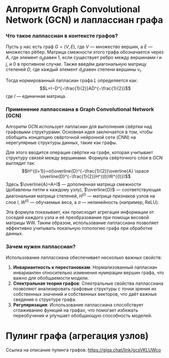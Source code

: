 # Алгоритм Graph Convolutional Network (GCN) и лаплассиан графа
### Что такое лаплассиан в контексте графов?

Пусть у нас есть граф $G=(V,E)$, где $V$ — множество вершин, а $E$ — множество рёбер. Матрица смежности этого графа обозначается через $A$, где элемент $a_{ij}$​ равен 1, если существует ребро между вершинами $i$ и $j$, и 0 в противном случае. Также введём диагональную матрицу степеней $D$, где каждый элемент $d_{ii}$​ равен степени вершины $v_i$​.

Тогда нормированный лапласиан графа $L$ определяется как:
$$L=I−D^{−\frac{1}{2}}AD^{−\frac{1}{2}}$$
где $I$ — единичная матрица.

### Применение лаплассиана в Graph Convolutional Network (GCN)

Алгоритм GCN использует лапласиан для выполнения свёртки над графовыми структурами. Основная идея заключается в том, чтобы обобщить концепцию свёрточной нейронной сети (CNN) на нерегулярные структуры данных, такие как графы.

Для этого вводится операция свёртки на графе, которая учитывает структуру связей между вершинами. Формула свёрточного слоя в GCN выглядит так:
$$H^{(l+1)}=σ(\overline{D}^{−\frac{1}{2}}\overline{A} \space \overline{D}^{−\frac{1}{2}}H^{(l)}W^{(l)})$$
Здесь $\overline{A}=A+I$ — дополненная матрица смежности (добавлены петли к каждому узлу), $\overline{D}$ — соответствующая диагональная матрица степеней, $H^{(l)}$ — матрица признаков узлов на слое $l$, $W^{(l)}$ — обучаемые веса, а $σ$ — нелинейность (например, ReLU).

Эта формула показывает, как происходит агрегация информации от соседей каждого узла и её преобразование при помощи весовой матрицы WW. Таким образом, использование лаплассиана позволяет эффективно учитывать локальную топологию графа при обработке данных.
### Зачем нужен лаплассиан?

Использование лаплассиана обеспечивает несколько важных свойств:
1. **Инвариантность к перестановкам**: Нормализованный лапласиан инвариантен относительно изменения нумерации вершин графа, что важно для обобщаемости модели.
2. **Спектральная теория графов**: Спектральные свойства лаплассиана позволяют анализировать графовые структуры с точки зрения их собственных значений и собственных векторов, что даёт важные сведения о структуре графа.
3. **Регуляризация**: Использование лаплассиана способствует сглаживанию функций на графах, что помогает избежать переобучения и улучшает обобщающую способность моделей.

# Пулинг графа (агрегация узлов)
Ссылка на описание пулинга графов: https://giga.chat/link/gcsVKLUWco